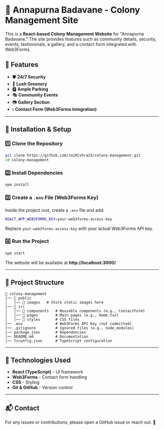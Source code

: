 # 🏡 Annapurna Badavane - Colony Management Site

This is a **React-based Colony Management Website** for "Annapurna Badavane." The site provides features such as community details, security, events, testimonials, a gallery, and a contact form integrated with Web3Forms.

## 🌟 Features
- 🛡 **24/7 Security**
- 🌳 **Lush Greenery**
- 🅿 **Ample Parking**
- 🎭 **Community Events**
- 📷 **Gallery Section**
- 📞 **Contact Form (Web3Forms Integration)**

---

## 🚀 Installation & Setup

### **1️⃣ Clone the Repository**
```sh
git clone https://github.com/JaiMishra25/colony-management.git
cd colony-management
```

### **2️⃣ Install Dependencies**
```sh
npm install
```

### **3️⃣ Create a `.env` File (Web3Forms Key)**
Inside the project root, create a `.env` file and add:
```sh
REACT_APP_WEB3FORMS_KEY=your-web3forms-access-key
```
Replace `your-web3forms-access-key` with your actual Web3Forms API key.

### **4️⃣ Run the Project**
```sh
npm start
```
The website will be available at **http://localhost:3000/**

---

## 📂 Project Structure
```
📁 colony-management
│── 📁 public
│   │── 📁 images   # Store static images here
│── 📁 src
│   │── 📁 components   # Reusable components (e.g., ContactForm)
│   │── 📁 pages        # Main pages (e.g., Home.tsx)
│   │── 📁 styles       # CSS files
│── .env               # Web3Forms API Key (not committed)
│── .gitignore         # Ignored files (e.g., node_modules)
│── package.json       # Dependencies
│── README.md          # Documentation
│── tsconfig.json      # TypeScript configuration
```

---

## 🔧 Technologies Used
- **React (TypeScript)** - UI framework
- **Web3Forms** - Contact form handling
- **CSS** - Styling
- **Git & GitHub** - Version control

---

## 📬 Contact
For any issues or contributions, please open a GitHub issue or reach out. 🚀
